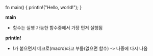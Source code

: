 fn main() {
    println!("Hello, world!");
}

**main**
- 함수는 실행 가능한 함수중에서 가장 먼저 실행됨

**println!**
- !가 붙으면서 메크로(macro)라고 부름(없으면 함수) -> 나중에 다시 나옴

